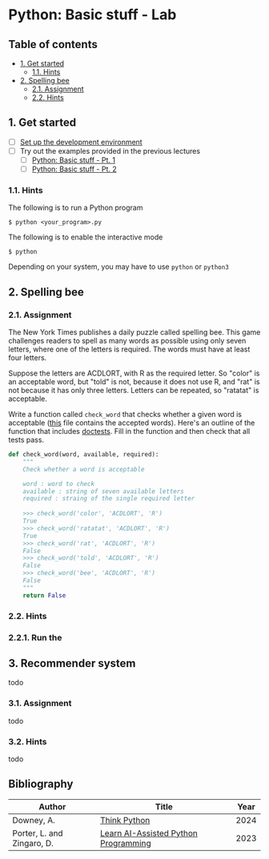 # Python: Basic stuff - Lab

## Table of contents

- [1. Get started](#1-get-started)
	- [1.1. Hints](#11-hints)
- [2. Spelling bee](#2-spelling-bee)
	- [2.1. Assignment](#21-assignment)
	- [2.2. Hints](#22-hints)

## 1. Get started

- [ ] [Set up the development environment](1-python-basic-stuff-pt1.md#16-development-environment)
- [ ] Try out the examples provided in the previous lectures
	- [ ] [Python: Basic stuff - Pt. 1](1-python-basic-stuff-pt1.md)
	- [ ] [Python: Basic stuff - Pt. 2](2-python-basic-stuff-pt2.md)

### 1.1. Hints

The following is to run a Python program

```shell
$ python <your_program>.py
```

The following is to enable the interactive mode

```shell
$ python
```

Depending on your system, you may have to use `python` or `python3`

## 2.  Spelling bee

### 2.1. Assignment

The New York Times publishes a daily puzzle called spelling bee. This game challenges readers to spell as many words as possible using only seven letters, where one of the letters is required. The words must have at least four letters.

Suppose the letters are ACDLORT, with R as the required letter. So "color" is an acceptable word, but "told" is not, because it does not use R, and "rat" is not because it has only three letters. Letters can be repeated, so "ratatat" is acceptable.

Write a function called `check_word` that checks whether a given word is acceptable ([this](../code/data/words.txt) file contains the accepted words). Here's an outline of the function that includes [doctests](2-python-basic-stuff-pt2#16-doctests). Fill in the function and then check that all tests pass.

```python
def check_word(word, available, required):
    """
    Check whether a word is acceptable

	word : word to check
	available : string of seven available letters
	required : straing of the single required letter
    
    >>> check_word('color', 'ACDLORT', 'R')
    True
    >>> check_word('ratatat', 'ACDLORT', 'R')
    True
    >>> check_word('rat', 'ACDLORT', 'R')
    False
    >>> check_word('told', 'ACDLORT', 'R')
    False
    >>> check_word('bee', 'ACDLORT', 'R')
    False
    """
    return False
```

### 2.2. Hints

### 2.2.1. Run the 

## 3. Recommender system

todo

### 3.1. Assignment

todo

### 3.2. Hints

todo

## Bibliography

| Author                     | Title                                                                                                      | Year |
| -------------------------- | ---------------------------------------------------------------------------------------------------------- | ---- |
| Downey, A.                 | [Think Python](https://allendowney.github.io/ThinkPython/)                                                 | 2024 |
| Porter, L. and Zingaro, D. | [Learn AI-Assisted Python Programming](https://www.manning.com/books/learn-ai-assisted-python-programming) | 2023 |
